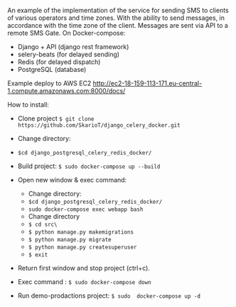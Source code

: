 An example of the implementation of the service for sending SMS to clients of various operators and time zones. With the ability to send messages, in accordance with the time zone of the client.
Messages are sent via API to a remote SMS Gate.
On Docker-compose:
 - Django + API (django rest framework)
 - selery-beats (for delayed sending)
 - Redis (for delayed dispatch)
 - PostgreSQL (database)


Example deploy to AWS EC2
http://ec2-18-159-113-171.eu-central-1.compute.amazonaws.com:8000/docs/

How to install:

+ Clone project
`$ git clone https://github.com/SkarioT/django_celery_docker.git`

+ Change directory:
+ `$cd django_postgresql_celery_redis_docker/`


+ Build project:
`$ sudo docker-compose up --build`
+ Open new window & exec command:
    + Change directory:
    + `$cd django_postgresql_celery_redis_docker/`
	+ `sudo docker-compose exec webapp bash`
	+ Change directory
    + `$ cd src\`
	+ `$ python manage.py makemigrations`
	+ `$ python manage.py migrate`
	+ `$ python manage.py createsuperuser`
	+ `$ exit`
+ Return first window and stop project (ctrl+c).
+ Exec command :
`$ sudo docker-compose down`
+ Run demo-prodactions project:
`$ sudo  docker-compose up -d`
